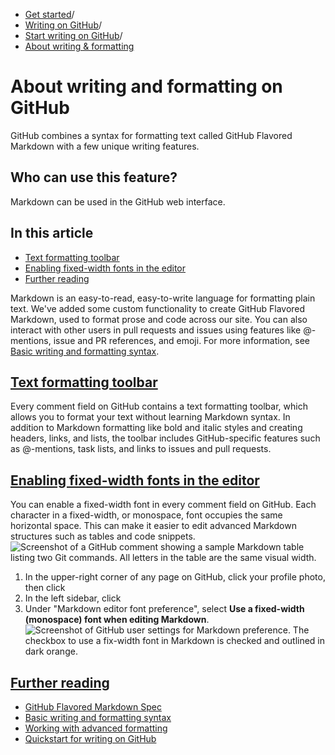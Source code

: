   * [Get started](https://docs.github.com/en/get-started "Get started")/
  * [Writing on GitHub](https://docs.github.com/en/get-started/writing-on-github "Writing on GitHub")/
  * [Start writing on GitHub](https://docs.github.com/en/get-started/writing-on-github/getting-started-with-writing-and-formatting-on-github "Start writing on GitHub")/
  * [About writing & formatting](https://docs.github.com/en/get-started/writing-on-github/getting-started-with-writing-and-formatting-on-github/about-writing-and-formatting-on-github "About writing & formatting")


# About writing and formatting on GitHub
GitHub combines a syntax for formatting text called GitHub Flavored Markdown with a few unique writing features.
## Who can use this feature?
Markdown can be used in the GitHub web interface.
## In this article
  * [Text formatting toolbar](https://docs.github.com/en/get-started/writing-on-github/getting-started-with-writing-and-formatting-on-github/about-writing-and-formatting-on-github#text-formatting-toolbar)
  * [Enabling fixed-width fonts in the editor](https://docs.github.com/en/get-started/writing-on-github/getting-started-with-writing-and-formatting-on-github/about-writing-and-formatting-on-github#enabling-fixed-width-fonts-in-the-editor)
  * [Further reading](https://docs.github.com/en/get-started/writing-on-github/getting-started-with-writing-and-formatting-on-github/about-writing-and-formatting-on-github#further-reading)


Markdown is an easy-to-read, easy-to-write language for formatting plain text.
We've added some custom functionality to create GitHub Flavored Markdown, used to format prose and code across our site.
You can also interact with other users in pull requests and issues using features like @-mentions, issue and PR references, and emoji. For more information, see [Basic writing and formatting syntax](https://docs.github.com/en/get-started/writing-on-github/getting-started-with-writing-and-formatting-on-github/basic-writing-and-formatting-syntax).
## [Text formatting toolbar](https://docs.github.com/en/get-started/writing-on-github/getting-started-with-writing-and-formatting-on-github/about-writing-and-formatting-on-github#text-formatting-toolbar)
Every comment field on GitHub contains a text formatting toolbar, which allows you to format your text without learning Markdown syntax. In addition to Markdown formatting like bold and italic styles and creating headers, links, and lists, the toolbar includes GitHub-specific features such as @-mentions, task lists, and links to issues and pull requests.
## [Enabling fixed-width fonts in the editor](https://docs.github.com/en/get-started/writing-on-github/getting-started-with-writing-and-formatting-on-github/about-writing-and-formatting-on-github#enabling-fixed-width-fonts-in-the-editor)
You can enable a fixed-width font in every comment field on GitHub. Each character in a fixed-width, or monospace, font occupies the same horizontal space. This can make it easier to edit advanced Markdown structures such as tables and code snippets.
![Screenshot of a GitHub comment showing a sample Markdown table listing two Git commands. All letters in the table are the same visual width.](https://docs.github.com/assets/cb-40518/images/help/writing/fixed-width-example.png)
  1. In the upper-right corner of any page on GitHub, click your profile photo, then click 
  2. In the left sidebar, click 
  3. Under "Markdown editor font preference", select **Use a fixed-width (monospace) font when editing Markdown**. 
![Screenshot of GitHub user settings for Markdown preference. The checkbox to use a fix-width font in Markdown is checked and outlined in dark orange.](https://docs.github.com/assets/cb-24356/images/help/writing/enable-fixed-width.png)


## [Further reading](https://docs.github.com/en/get-started/writing-on-github/getting-started-with-writing-and-formatting-on-github/about-writing-and-formatting-on-github#further-reading)
  * [GitHub Flavored Markdown Spec](https://github.github.com/gfm/)
  * [Basic writing and formatting syntax](https://docs.github.com/en/get-started/writing-on-github/getting-started-with-writing-and-formatting-on-github/basic-writing-and-formatting-syntax)
  * [Working with advanced formatting](https://docs.github.com/en/get-started/writing-on-github/working-with-advanced-formatting)
  * [Quickstart for writing on GitHub](https://docs.github.com/en/get-started/writing-on-github/getting-started-with-writing-and-formatting-on-github/quickstart-for-writing-on-github)


